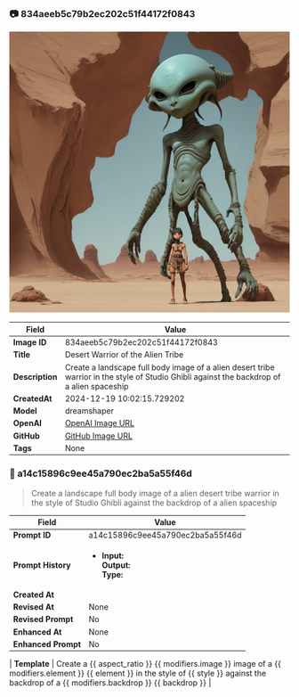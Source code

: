 

### 📷 834aeeb5c79b2ec202c51f44172f0843 


![data.id](./834aeeb5c79b2ec202c51f44172f0843.jpg)


| Field          | Value                                                                                                                     |
|----------------|---------------------------------------------------------------------------------------------------------------------------|
| **Image ID**             | 834aeeb5c79b2ec202c51f44172f0843                                                                                                             |
| **Title**           | Desert Warrior of the Alien Tribe                                                                                                       |
| **Description**           | Create a landscape full body image of a alien desert tribe warrior in the style of Studio Ghibli against the backdrop of a alien spaceship                                                                                                       |
| **CreatedAt**        | 2024-12-19 10:02:15.729202                                                                                                        |
| **Model**        | dreamshaper                                                                                                        |
| **OpenAI**         | [OpenAI Image URL](http://192.168.1.85:8081/generated-images/b64693296492.png)                                                                                |
| **GitHub**         | [GitHub Image URL](https://raw.githubusercontent.com/Caneta-Silva/studio-ghibli/refs/heads/main/images/834aeeb5c79b2ec202c51f44172f0843/834aeeb5c79b2ec202c51f44172f0843.jpg)                                                                                |
| **Tags**       | None                                                                                                                   |

### 📜 a14c15896c9ee45a790ec2ba5a55f46d

> Create a landscape full body image of a alien desert tribe warrior in the style of Studio Ghibli against the backdrop of a alien spaceship

| Field          | Value                                                                                                                                                                      |
|----------------|----------------------------------------------------------------------------------------------------------------------------------------------------------------------------|
| **Prompt ID**  | a14c15896c9ee45a790ec2ba5a55f46d                                                                                                                                                            |
| **Prompt History** | <ul><li>**Input:**  <br> **Output:**  <br> **Type:** </li></ul> |
| **Created At** |                                                                                                                                                    |
| **Revised At** | None                                                                                                                                                   |
| **Revised Prompt** | No                                                                                                                                                                      |
| **Enhanced At** | None                                                                                                                                                  |
| **Enhanced Prompt** | No                                                                                                                                                                    |

| **Template**   | Create a {{ aspect_ratio }} {{ modifiers.image }} image of a {{ modifiers.element }} {{ element }} in the style of {{ style }} against the backdrop of a {{ modifiers.backdrop }} {{ backdrop }}                                                                                                                                           |



